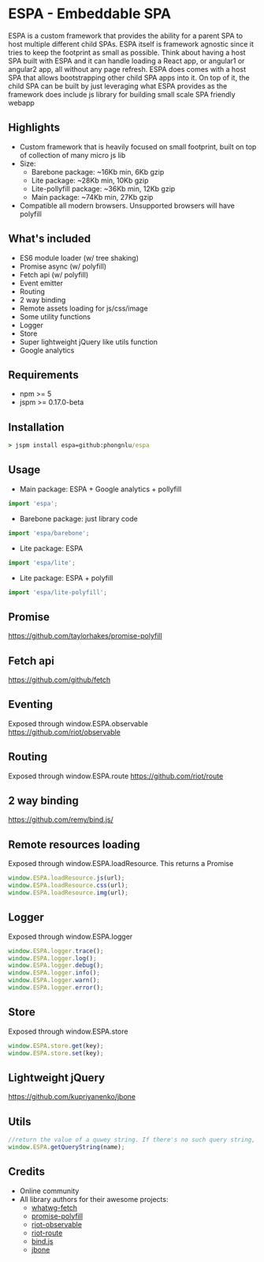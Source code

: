 # ESPA - Embeddable SPA

ESPA is a custom framework that provides the ability for a parent SPA to host multiple different child SPAs. ESPA itself is framework agnostic since it tries to keep the footprint as small as possible. Think about having a host SPA built with ESPA and it can handle loading a React app, or angular1 or angular2 app, all without any page refresh. ESPA does comes with a host SPA that allows bootstrapping other child SPA apps into it. On top of it, the child SPA can be built by just leveraging what ESPA provides as the framework does include js library for building small scale SPA friendly webapp

## Highlights

- Custom framework that is heavily focused on small footprint, built on top of collection of many micro js lib
- Size:
	- Barebone package: ~16Kb min, 6Kb gzip
	- Lite package: ~28Kb min, 10Kb gzip
	- Lite-pollyfill package: ~36Kb min, 12Kb gzip
	- Main package: ~74Kb min, 27Kb gzip
- Compatible all modern browsers. Unsupported browsers will have polyfill


## What's included

- ES6 module loader (w/ tree shaking)
- Promise async (w/ polyfill)
- Fetch api (w/ polyfill)
- Event emitter
- Routing
- 2 way binding
- Remote assets loading for js/css/image
- Some utility functions
- Logger
- Store
- Super lightweight jQuery like utils function
- Google analytics

## Requirements

- npm >= 5
- jspm >= 0.17.0-beta

## Installation

```cmd
> jspm install espa=github:phongnlu/espa
```

## Usage

- Main package: ESPA + Google analytics + pollyfill

```javascript
import 'espa';
```

- Barebone package: just library code

```javascript
import 'espa/barebone';
```

- Lite package: ESPA

```javascript
import 'espa/lite';
```

- Lite package: ESPA + polyfill

```javascript
import 'espa/lite-polyfill';
```

## Promise

https://github.com/taylorhakes/promise-polyfill

## Fetch api

https://github.com/github/fetch

## Eventing

Exposed through window.ESPA.observable
https://github.com/riot/observable

## Routing

Exposed through window.ESPA.route
https://github.com/riot/route

## 2 way binding

https://github.com/remy/bind.js/

## Remote resources loading

Exposed through window.ESPA.loadResource. This returns a Promise

```javascript
window.ESPA.loadResource.js(url);
window.ESPA.loadResource.css(url);
window.ESPA.loadResource.img(url);
```

## Logger

Exposed through window.ESPA.logger

```javascript
window.ESPA.logger.trace();
window.ESPA.logger.log();
window.ESPA.logger.debug();
window.ESPA.logger.info();
window.ESPA.logger.warn();
window.ESPA.logger.error();
```

## Store

Exposed through window.ESPA.store

```javascript
window.ESPA.store.get(key);
window.ESPA.store.set(key);
```

## Lightweight jQuery

https://github.com/kupriyanenko/jbone

## Utils

```javascript
//return the value of a quwey string. If there's no such query string, an empty string is returned
window.ESPA.getQueryString(name);
```

## Credits
- Online community
- All library authors for their awesome projects:
  - [whatwg-fetch](https://github.com/github/fetch)
  - [promise-polyfill](https://github.com/taylorhakes/promise-polyfill)
  - [riot-observable](https://github.com/riot/observable)
  - [riot-route](https://github.com/riot/route)
  - [bind.js](https://github.com/remy/bind.js/)
  - [jbone](https://github.com/kupriyanenko/jbone)
